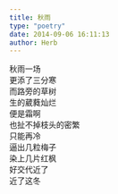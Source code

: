```yaml
---  
title: 秋雨  
type: "poetry"  
date: 2014-09-06 16:11:13  
author: Herb  
---  
```

秋雨一场  
更添了三分寒  
而路旁的草树  
生的葳蕤灿烂  
便是霜啊  
也扯不掉枝头的密繁  
只能再冷  
逼出几粒梅子  
染上几片红枫  
好交代近了  
近了这冬